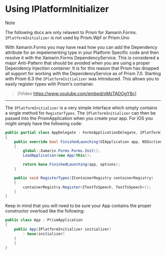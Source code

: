 # Using IPlatformInitializer

> [!NOTE]
> The following docs are only relavent to Prism for Xamarin.Forms. `IPlatformInitializer` is not used by Prism.Wpf or Prism.Uno

With Xamarin.Forms you may have read how you can add the Dependency attribute for an impelementing type in your Platform Specific code and then resolve it with the Xamarin.Forms DependencyService. This is considered a major Anti-Pattern that should be avoided when you are using a proper Dependency Injection container. It is for this reason that Prism has dropped all support for working with the DependencyService as of Prism 7.0. Starting with Prism 6.3 the `IPlatformInitializer` was introduced. This allows you to easily register types with Prism's container.

> [!Video https://www.youtube.com/embed/qMzTAOOgY8c]

<hr />

The `IPlatformInitializer` is a very simple interface which simply contains a single method for `RegisterTypes`. The `IPlatformInitializer` can then be passed into the PrismApplication when you create your app. For iOS you might simply have the following code:

```cs
public partial class AppDelegate : FormsApplicationDelegate, IPlatformInitializer
{
    public override bool FinishedLaunching(UIApplication app, NSDictionary options)
    {
        global::Xamarin.Forms.Forms.Init();
        LoadApplication(new App(this));

        return base.FinishedLaunching(app, options);
    }

    public void RegisterTypes(IContainerRegistry containerRegistry)
    {
        containerRegistry.Register<ITextToSpeech, TextToSpeech>();
    }
}
```

Keep in mind that you will need to be sure your App contains the proper constructor overload like the following:

```cs
public class App : PrismApplication
{
    public App(IPlatformInitializer initializer)
        : base(initializer)
    {
    }
}
```
